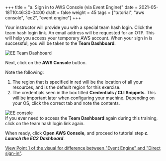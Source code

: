 +++
title = "a. Sign in to AWS Console (via Event Engine)"
date = 2021-05-18T10:46:30-04:00
draft = false
weight = 45 
tags = ["tutorial", "aws console", "ec2", "event engine"]
+++

Your instructor will provide you with a special team hash login. 
Click the team hash login link. An email address will be requested for an OTP. This will help you access your temporary AWS account. When your sign in is successful, you will be taken to the **Team Dashboard**. 
  
![EE Team Dashboard](/images/hpc-aws-parallelcluster-workshop/EE_Dashboard.png)  
    
Next, click on the **AWS Console** button.      

Note the following:    
1. The region that is specified in red will be the location of all your resources, and is the default region for this exercise.  
2. The credentials seen in the box titled **Credentials / CLI Snippets**. This will be important later when configuring your machine. Depending on your OS, click the correct tab and note the contents.  
  
![EE console](/images/hpc-aws-parallelcluster-workshop/EE_console_login.png)  
If you ever need to access the **Team Dashboard** again during this training, click on the team hash login link again.  
   
When ready, click **Open AWS Console**, and proceed to tutorial step ***c. Launch the EC2 Dashboard***. 

[View Point 1 of the visual for difference between "Event Engine" and "Direct sign-in"](http://slchen-lab-training.s3-website-ap-southeast-1.amazonaws.com/01-hpc-overview/03-awsaccess.html).
